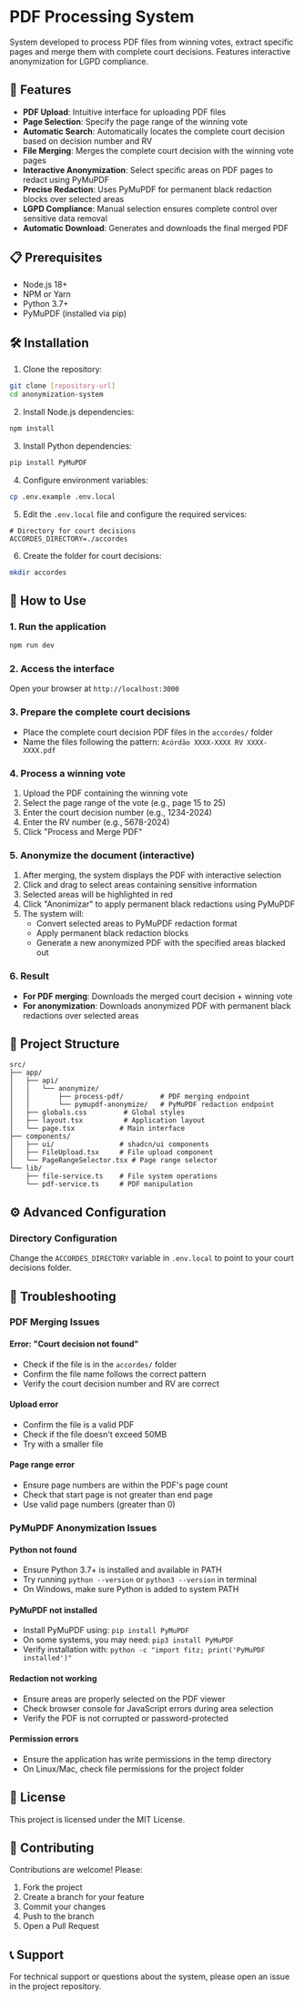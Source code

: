 # PDF Processing System

System developed to process PDF files from winning votes, extract specific pages and merge them with complete court decisions. Features interactive anonymization for LGPD compliance.

## 🚀 Features

- **PDF Upload**: Intuitive interface for uploading PDF files
- **Page Selection**: Specify the page range of the winning vote
- **Automatic Search**: Automatically locates the complete court decision based on decision number and RV
- **File Merging**: Merges the complete court decision with the winning vote pages
- **Interactive Anonymization**: Select specific areas on PDF pages to redact using PyMuPDF
- **Precise Redaction**: Uses PyMuPDF for permanent black redaction blocks over selected areas
- **LGPD Compliance**: Manual selection ensures complete control over sensitive data removal
- **Automatic Download**: Generates and downloads the final merged PDF

## 📋 Prerequisites

- Node.js 18+ 
- NPM or Yarn
- Python 3.7+
- PyMuPDF (installed via pip)

## 🛠️ Installation

1. Clone the repository:
```bash
git clone [repository-url]
cd anonymization-system
```

2. Install Node.js dependencies:
```bash
npm install
```

3. Install Python dependencies:
```bash
pip install PyMuPDF
```

4. Configure environment variables:
```bash
cp .env.example .env.local
```

5. Edit the `.env.local` file and configure the required services:
```env
# Directory for court decisions
ACCORDES_DIRECTORY=./accordes
```

6. Create the folder for court decisions:
```bash
mkdir accordes
```

## 🚦 How to Use

### 1. Run the application
```bash
npm run dev
```

### 2. Access the interface
Open your browser at `http://localhost:3000`

### 3. Prepare the complete court decisions
- Place the complete court decision PDF files in the `accordes/` folder
- Name the files following the pattern: `Acórdão XXXX-XXXX RV XXXX-XXXX.pdf`

### 4. Process a winning vote
1. Upload the PDF containing the winning vote
2. Select the page range of the vote (e.g., page 15 to 25)
3. Enter the court decision number (e.g., 1234-2024)
4. Enter the RV number (e.g., 5678-2024)
5. Click "Process and Merge PDF"

### 5. Anonymize the document (interactive)
1. After merging, the system displays the PDF with interactive selection
2. Click and drag to select areas containing sensitive information
3. Selected areas will be highlighted in red
4. Click "Anonimizar" to apply permanent black redactions using PyMuPDF
5. The system will:
   - Convert selected areas to PyMuPDF redaction format
   - Apply permanent black redaction blocks
   - Generate a new anonymized PDF with the specified areas blacked out

### 6. Result
- **For PDF merging**: Downloads the merged court decision + winning vote
- **For anonymization**: Downloads anonymized PDF with permanent black redactions over selected areas

## 📁 Project Structure

```
src/
├── app/
│   ├── api/
│   │   └── anonymize/
│   │       ├── process-pdf/         # PDF merging endpoint
│   │       └── pymupdf-anonymize/   # PyMuPDF redaction endpoint
│   ├── globals.css         # Global styles
│   ├── layout.tsx          # Application layout
│   └── page.tsx           # Main interface
├── components/
│   ├── ui/                # shadcn/ui components
│   ├── FileUpload.tsx     # File upload component
│   └── PageRangeSelector.tsx # Page range selector
└── lib/
    ├── file-service.ts    # File system operations
    └── pdf-service.ts     # PDF manipulation
```

## ⚙️ Advanced Configuration

### Directory Configuration
Change the `ACCORDES_DIRECTORY` variable in `.env.local` to point to your court decisions folder.

## 🐛 Troubleshooting

### PDF Merging Issues

#### Error: "Court decision not found"
- Check if the file is in the `accordes/` folder
- Confirm the file name follows the correct pattern
- Verify the court decision number and RV are correct

#### Upload error
- Confirm the file is a valid PDF
- Check if the file doesn't exceed 50MB
- Try with a smaller file

#### Page range error
- Ensure page numbers are within the PDF's page count
- Check that start page is not greater than end page
- Use valid page numbers (greater than 0)

### PyMuPDF Anonymization Issues

#### Python not found
- Ensure Python 3.7+ is installed and available in PATH
- Try running `python --version` or `python3 --version` in terminal
- On Windows, make sure Python is added to system PATH

#### PyMuPDF not installed
- Install PyMuPDF using: `pip install PyMuPDF`
- On some systems, you may need: `pip3 install PyMuPDF`
- Verify installation with: `python -c "import fitz; print('PyMuPDF installed')"`

#### Redaction not working
- Ensure areas are properly selected on the PDF viewer
- Check browser console for JavaScript errors during area selection
- Verify the PDF is not corrupted or password-protected

#### Permission errors
- Ensure the application has write permissions in the temp directory
- On Linux/Mac, check file permissions for the project folder

## 📄 License

This project is licensed under the MIT License.

## 🤝 Contributing

Contributions are welcome! Please:

1. Fork the project
2. Create a branch for your feature
3. Commit your changes
4. Push to the branch
5. Open a Pull Request

## 📞 Support

For technical support or questions about the system, please open an issue in the project repository.
